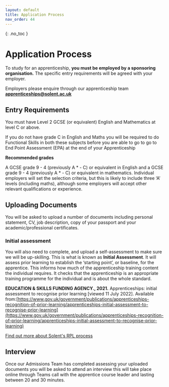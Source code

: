 ```yaml
---
layout: default
title: Application Process
nav_order: 44
---
```


{: .no_toc }

# Application Process

To study for an apprenticeship, **you must be employed by a sponsoring organisation.** The specific entry requirements will be agreed with your employer. 

Employers please enquire through our apprenticeship team **apprenticeships@solent.ac.uk**

## Entry Requirements

You must have Level 2 GCSE (or equivalent) English and Mathematics at level C or above.

If you do not have grade C in English and Maths you will be required to do Functional Skills in both these subjects before you are able to go to go to End Point Assessment (EPA) at the end of your Apprenticeship

**Recommended grades**

A GCSE grade 9 - 4 (previously A * - C) or equivalent in English and a GCSE grade 9 - 4 (previously A * - C) or equivalent in mathematics.
Individual employers will set the selection criteria, but this is likely to include three ‘A’ levels (including maths), although some employers will accept other relevant qualifications or experience.

## Uploading Documents

You will be asked to upload a number of documents including personal statement, CV, job description, copy of your passport and your academic/professional certificates.

### Initial assessment
You will also need to complete, and upload a self-assessment to make sure we will be up-skilling. This is what is known as **Initial Assessment**. It will assess prior learning to establish the ‘starting point’, or baseline, for the apprentice. This informs how much of the apprenticeship training content the individual requires. It checks that the apprenticeship is an appropriate training programme for the individual and is about the whole standard.

**EDUCATION & SKILLS FUNDING AGENCY., 2021.** Apprenticeships: initial assessment to recognise prior learning [viewed 11 July 2022]. Available from:[https://www.gov.uk/government/publications/apprenticeships-recognition-of-prior-learning/apprenticeships-initial-assessment-to-recognise-prior-learning](https://www.gov.uk/government/publications/apprenticeships-recognition-of-prior-learning/apprenticeships-initial-assessment-to-recognise-prior-learning)

[Find out more about Solent's RPL process](https://martinsolent.github.io/data_level_4/docs/RPL.html)


## Interview

Once our Admissions Team has completed assessing your uploaded documents you will be asked to attend an interview this will take place online through Teams call with the apprentice course leader and lasting between 20 and 30 minutes.


